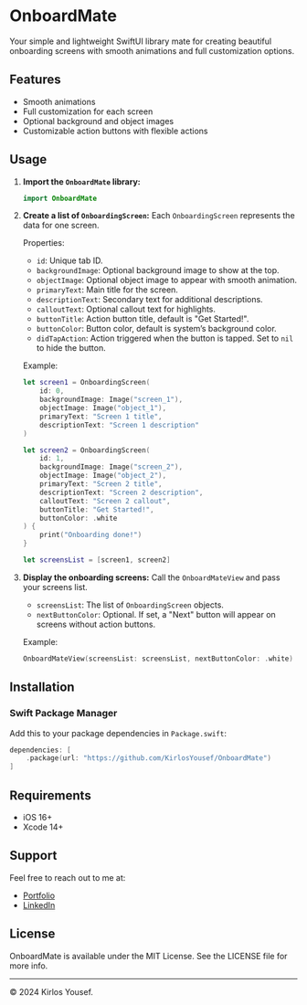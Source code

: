 # OnboardMate

Your simple and lightweight SwiftUI library mate for creating beautiful onboarding screens with smooth animations and full customization options.

## Features
- Smooth animations
- Full customization for each screen
- Optional background and object images
- Customizable action buttons with flexible actions

## Usage

1. **Import the `OnboardMate` library:**
   ```swift
   import OnboardMate
   ```

2. **Create a list of `OnboardingScreen`:**
   Each `OnboardingScreen` represents the data for one screen.

   Properties:
   - `id`: Unique tab ID.
   - `backgroundImage`: Optional background image to show at the top.
   - `objectImage`: Optional object image to appear with smooth animation.
   - `primaryText`: Main title for the screen.
   - `descriptionText`: Secondary text for additional descriptions.
   - `calloutText`: Optional callout text for highlights.
   - `buttonTitle`: Action button title, default is "Get Started!".
   - `buttonColor`: Button color, default is system’s background color.
   - `didTapAction`: Action triggered when the button is tapped. Set to `nil` to hide the button.

   Example:
   ```swift
   let screen1 = OnboardingScreen(
       id: 0,
       backgroundImage: Image("screen_1"),
       objectImage: Image("object_1"),
       primaryText: "Screen 1 title",
       descriptionText: "Screen 1 description"
   )

   let screen2 = OnboardingScreen(
       id: 1,
       backgroundImage: Image("screen_2"),
       objectImage: Image("object_2"),
       primaryText: "Screen 2 title",
       descriptionText: "Screen 2 description",
       calloutText: "Screen 2 callout",
       buttonTitle: "Get Started!",
       buttonColor: .white
   ) {
       print("Onboarding done!")
   }

   let screensList = [screen1, screen2]
   ```

3. **Display the onboarding screens:**
   Call the `OnboardMateView` and pass your screens list.
   
   - `screensList`: The list of `OnboardingScreen` objects.
   - `nextButtonColor`: Optional. If set, a "Next" button will appear on screens without action buttons.

   Example:
   ```swift
   OnboardMateView(screensList: screensList, nextButtonColor: .white)
   ```

## Installation

### Swift Package Manager

Add this to your package dependencies in `Package.swift`:
```swift
dependencies: [
    .package(url: "https://github.com/KirlosYousef/OnboardMate")
]
```

## Requirements
- iOS 16+
- Xcode 14+

## Support

Feel free to reach out to me at:
- [Portfolio](https://kirlosyousef.com)
- [LinkedIn](https://www.linkedin.com/in/kirlosyousef)

## License

OnboardMate is available under the MIT License. See the LICENSE file for more info.

---

© 2024 Kirlos Yousef.
